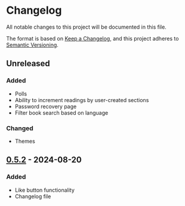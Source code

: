 # Changelog

All notable changes to this project will be documented in this file.

The format is based on [Keep a Changelog](https://keepachangelog.com/en/1.1.0/),
and this project adheres to [Semantic Versioning](https://semver.org/spec/v2.0.0.html).

## Unreleased

### Added

- Polls
- Ability to increment readings by user-created sections
- Password recovery page
- Filter book search based on language

### Changed

- Themes

## [0.5.2] - 2024-08-20

### Added

- Like button functionality
- Changelog file

[0.5.2]: https://github.com/zachariahwatson/thispage/releases/tag/v0.5.2

